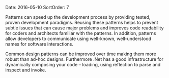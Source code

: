 Date: 2016-05-10
SortOrder: 7

Patterns can speed up the development process by providing tested, proven development paradigms. Reusing these patterns helps to prevent subtle issues that can cause major problems and improves code readability for coders and architects familiar with the patterns. In addition, patterns allow developers to communicate using well-known, well-understood names for software interactions.

Common design patterns can be improved over time making them more robust than ad-hoc designs. Furthermore .Net has a good infrastructure for dynamically composing your code – loading, using reflection to parse and inspect and invoke.
